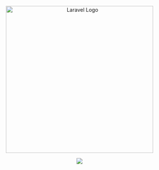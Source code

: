 <p align="center"><a href="https://laravel.com" target="_blank"><img src="https://raw.githubusercontent.com/laravel/art/master/logo-lockup/5%20SVG/2%20CMYK/1%20Full%20Color/laravel-logolockup-cmyk-red.svg" width="400" alt="Laravel Logo"></a></p>

<p align="center">
<img src="https://www.bing.com/images/search?view=detailV2&ccid=Kgb00Cpp&id=17E53B17363B5AEF2F5B5A248E4B5CF5364C3D5D&thid=OIP.Kgb00CppWEx3SyjucN8_JQHaEo&mediaurl=https%3a%2f%2fth.bing.com%2fth%2fid%2fR.2a06f4d02a69584c774b28ee70df3f25%3frik%3dXT1MNvVcS44kWg%26riu%3dhttp%253a%252f%252feskipaper.com%252fimages%252fnature-27.jpg%26ehk%3dLY39AAHbOwiAg9rcwkGtL1FwCVWrT4gYRYD0rAL76dw%253d%26risl%3d%26pid%3dImgRaw%26r%3d0&exph=1200&expw=1920&q=phpotos&simid=608028913202445263&FORM=IRPRST&ck=307186B9F5733887B7B7A8076D9AE7F2&selectedIndex=2&itb=0" />
